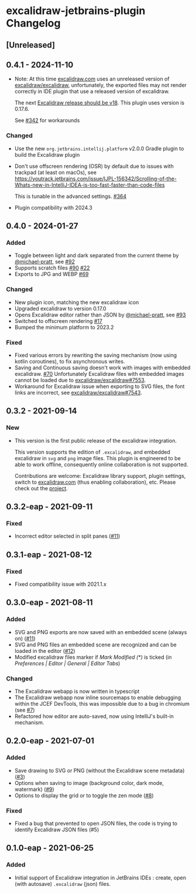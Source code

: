 <!-- Keep a Changelog guide -> https://keepachangelog.com -->

# excalidraw-jetbrains-plugin Changelog

## [Unreleased]

## 0.4.1 - 2024-11-10

- Note: At this time [excalidraw.com](https://excalidraw.com) uses an unreleased version of
   [excalidraw/excalidraw](https://github.com/excalidraw/excalidraw), unfortunately, the exported files may not render 
   correctly in IDE plugin that use a released version of excalidraw.

   The next [Excalidraw release should be v18](https://github.com/excalidraw/excalidraw/issues/8771). 
   This plugin uses version is 0.17.6.

   See [#342](https://github.com/bric3/excalidraw-jetbrains-plugin/issues/342) for workarounds

### Changed

- Use the new `org.jetbrains.intellij.platform` v2.0.0 Gradle plugin to build the Excalidraw plugin
- Don't use offscreen rendering (OSR) by default due to issues with trackpad (at least on macOs), see  
   https://youtrack.jetbrains.com/issue/IJPL-156342/Scrolling-of-the-Whats-new-in-IntelliJ-IDEA-is-too-fast-faster-than-code-files

  This is tunable in the advanced settings. [#364](https://github.com/bric3/excalidraw-jetbrains-plugin/issues/364)
- Plugin compatibility with 2024.3

## 0.4.0 - 2024-01-27

### Added

- Toggle between light and dark separated from the current theme by [@michael-pratt](https://github.com/michael-pratt), see [#92](https://github.com/bric3/excalidraw-jetbrains-plugin/pull/92)
- Supports scratch files [#90](https://github.com/bric3/excalidraw-jetbrains-plugin/issues/90) [#22](https://github.com/bric3/excalidraw-jetbrains-plugin/issues/22)
- Exports to JPG and WEBP [#69](https://github.com/bric3/excalidraw-jetbrains-plugin/issues/69)

### Changed

- New plugin icon, matching the new excalidraw icon
- Upgraded excalidraw to version 0.17.0
- Opens Excalidraw editor rather than JSON by [@michael-pratt](https://github.com/michael-pratt), see [#93](https://github.com/bric3/excalidraw-jetbrains-plugin/pull/93)
- Switched to offscreen rendering [#17](https://github.com/bric3/excalidraw-jetbrains-plugin/issues/17)
- Bumped the minimum platform to 2023.2

### Fixed

- Fixed various errors by rewriting the saving mechanism (now using kotlin coroutines), to fix asynchronous writes.
- Saving and Continuous saving doesn't work with images with embedded excalidraw. [#70](https://github.com/bric3/excalidraw-jetbrains-plugin/issues/70)
  Unfortunately Excalidraw files with embedded images cannot be loaded due to [excalidraw/excalidraw#7553](https://github.com/excalidraw/excalidraw/discussions/7553).
- Workaround for Excalidraw issue when exporting to SVG files, the font links are incorrect, see [excalidraw/excalidraw#7543](https://github.com/excalidraw/excalidraw/issues/7543).

## 0.3.2 - 2021-09-14

### New

- This version is the first public release of the excalidraw integration.
  
  This version supports the edition of `.excalidraw`, and embedded excalidraw
  in `svg` and `png` image files. This plugin is engineered to be able to work 
  offline, consequently online collaboration is not supported.
  
  Contributions are welcome: Excalidraw library support, plugin settings, switch 
  to [excalidraw.com](https://excalidraw.com) (thus enabling collaboration), etc.
  Please check out the [project](https://github.com/bric3/excalidraw-jetbrains-plugin).

## 0.3.2-eap - 2021-09-11

### Fixed

- Incorrect editor selected in split panes ([#11](https://github.com/bric3/excalidraw-jetbrains-plugin/issues/13))

## 0.3.1-eap - 2021-08-12

### Fixed

- Fixed compatibility issue with 2021.1.x

## 0.3.0-eap - 2021-08-11

### Added

- SVG and PNG exports are now saved with an embedded scene (always on) ([#11](https://github.com/bric3/excalidraw-jetbrains-plugin/issues/11))
- SVG and PNG files an embedded scene are recognized and can be loaded in the editor ([#12](https://github.com/bric3/excalidraw-jetbrains-plugin/issues/12))
- Modified excalidraw files marker if _Mark Modified (*)_ is ticked (in _Preferences | Editor | General | Editor Tabs_)

### Changed

- The Excalidraw webapp is now written in typescript
- The Excalidraw webapp now inline sourcemaps to enable 
  debugging within the JCEF DevTools, this was impossible due to a bug in chromium
  (see [#7](https://github.com/bric3/excalidraw-jetbrains-plugin/issues/7))
- Refactored how editor are auto-saved, now using IntelliJ's built-in mechanism.

## 0.2.0-eap - 2021-07-01

### Added

- Save drawing to SVG or PNG (without the Excalidraw scene metadata) ([#3](https://github.com/bric3/excalidraw-jetbrains-plugin/issues/3))
- Options when saving to image (background color, dark mode, watermark) ([#9](https://github.com/bric3/excalidraw-jetbrains-plugin/issues/9))
- Options to display the grid or to toggle the zen mode ([#8](https://github.com/bric3/excalidraw-jetbrains-plugin/issues/8))

### Fixed

- Fixed a bug that prevented to open JSON files, the code is trying to identify Excalidraw JSON files (#5)

## 0.1.0-eap - 2021-06-25

### Added

- Initial support of Excalidraw integration in JetBrains IDEs :
  create, open (with autosave) `.excalidraw` (json) files.
